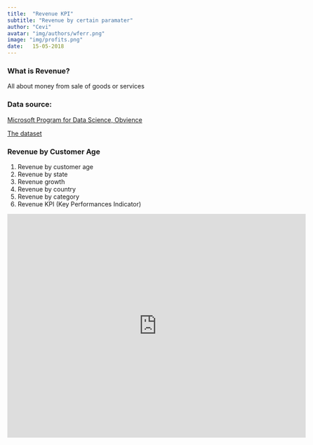 ```yaml
---
title:  "Revenue KPI"
subtitle: "Revenue by certain paramater"
author: "Cevi"
avatar: "img/authors/wferr.png"
image: "img/profits.png"
date:   15-05-2018
---
```


### What is Revenue?
All about money from sale of goods or services


### Data source:
[Microsoft Program for Data Science, Obvience](https://academy.microsoft.com/en-us/professional-program/tracks/data-science/)

[The dataset](https://github.com/MicrosoftLearning/Introduction-to-Data-Analysis-using-Excel/tree/master/Module2)

### Revenue by Customer Age
1. Revenue by customer age
2. Revenue by state
3. Revenue growth
4. Revenue by country
5. Revenue by category
6. Revenue KPI (Key Performances Indicator)


<iframe width="680" height="510" src="https://app.powerbi.com/view?r=eyJrIjoiYjljNDFmNTEtYjYzYS00ODBhLWI0Y2YtN2U5ZWNjZTY2NjBlIiwidCI6IjU3NTMyN2Q0LTBmNGMtNGI5ZS1hNzE4LWQwOTViMWMyMzdiNSIsImMiOjh9" frameborder="0" allowFullScreen="true"></iframe>
